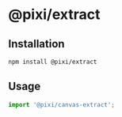 # @pixi/extract

## Installation

```bash
npm install @pixi/extract
```

## Usage

```js
import '@pixi/canvas-extract';
```